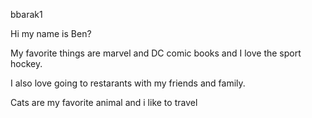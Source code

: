 bbarak1

Hi my name is Ben?

My favorite things are marvel and DC comic books and I love the sport hockey.

I also love going to restarants with my friends and family.

Cats are my favorite animal and i like to travel
